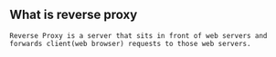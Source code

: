 ## What is reverse proxy
```
Reverse Proxy is a server that sits in front of web servers and forwards client(web browser) requests to those web servers.
```
